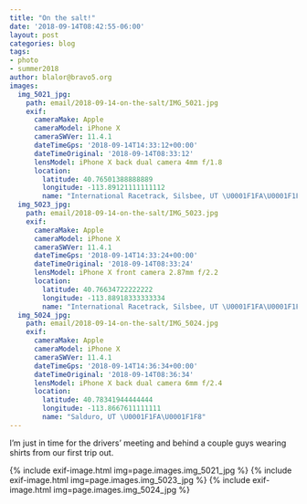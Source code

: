 ```yaml
---
title: "On the salt!"
date: '2018-09-14T08:42:55-06:00'
layout: post
categories: blog
tags:
- photo
- summer2018
author: blalor@bravo5.org
images:
  img_5021_jpg:
    path: email/2018-09-14-on-the-salt/IMG_5021.jpg
    exif:
      cameraMake: Apple
      cameraModel: iPhone X
      cameraSWVer: 11.4.1
      dateTimeGps: '2018-09-14T14:33:12+00:00'
      dateTimeOriginal: '2018-09-14T08:33:12'
      lensModel: iPhone X back dual camera 4mm f/1.8
      location:
        latitude: 40.76501388888889
        longitude: -113.89121111111112
        name: "International Racetrack, Silsbee, UT \U0001F1FA\U0001F1F8"
  img_5023_jpg:
    path: email/2018-09-14-on-the-salt/IMG_5023.jpg
    exif:
      cameraMake: Apple
      cameraModel: iPhone X
      cameraSWVer: 11.4.1
      dateTimeGps: '2018-09-14T14:33:24+00:00'
      dateTimeOriginal: '2018-09-14T08:33:24'
      lensModel: iPhone X front camera 2.87mm f/2.2
      location:
        latitude: 40.76634722222222
        longitude: -113.88918333333334
        name: "International Racetrack, Silsbee, UT \U0001F1FA\U0001F1F8"
  img_5024_jpg:
    path: email/2018-09-14-on-the-salt/IMG_5024.jpg
    exif:
      cameraMake: Apple
      cameraModel: iPhone X
      cameraSWVer: 11.4.1
      dateTimeGps: '2018-09-14T14:36:34+00:00'
      dateTimeOriginal: '2018-09-14T08:36:34'
      lensModel: iPhone X back dual camera 6mm f/2.4
      location:
        latitude: 40.78341944444444
        longitude: -113.8667611111111
        name: "Salduro, UT \U0001F1FA\U0001F1F8"
---
```


I’m just in time for the drivers’ meeting and behind a couple guys wearing shirts from our first trip out. 

{% include exif-image.html img=page.images.img_5021_jpg %}
{% include exif-image.html img=page.images.img_5023_jpg %}
{% include exif-image.html img=page.images.img_5024_jpg %}
